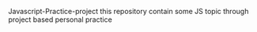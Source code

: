 Javascript-Practice-project
this repository contain some JS topic through project  based personal practice
